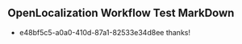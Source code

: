 ## OpenLocalization Workflow Test MarkDown
* e48bf5c5-a0a0-410d-87a1-82533e34d8ee thanks!

<!--HONumber=Jul16_HO3-->


